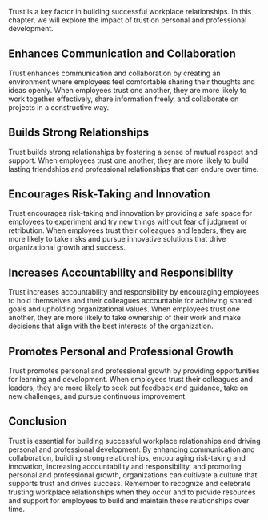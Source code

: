 
Trust is a key factor in building successful workplace relationships. In this chapter, we will explore the impact of trust on personal and professional development.

Enhances Communication and Collaboration
----------------------------------------

Trust enhances communication and collaboration by creating an environment where employees feel comfortable sharing their thoughts and ideas openly. When employees trust one another, they are more likely to work together effectively, share information freely, and collaborate on projects in a constructive way.

Builds Strong Relationships
---------------------------

Trust builds strong relationships by fostering a sense of mutual respect and support. When employees trust one another, they are more likely to build lasting friendships and professional relationships that can endure over time.

Encourages Risk-Taking and Innovation
-------------------------------------

Trust encourages risk-taking and innovation by providing a safe space for employees to experiment and try new things without fear of judgment or retribution. When employees trust their colleagues and leaders, they are more likely to take risks and pursue innovative solutions that drive organizational growth and success.

Increases Accountability and Responsibility
-------------------------------------------

Trust increases accountability and responsibility by encouraging employees to hold themselves and their colleagues accountable for achieving shared goals and upholding organizational values. When employees trust one another, they are more likely to take ownership of their work and make decisions that align with the best interests of the organization.

Promotes Personal and Professional Growth
-----------------------------------------

Trust promotes personal and professional growth by providing opportunities for learning and development. When employees trust their colleagues and leaders, they are more likely to seek out feedback and guidance, take on new challenges, and pursue continuous improvement.

Conclusion
----------

Trust is essential for building successful workplace relationships and driving personal and professional development. By enhancing communication and collaboration, building strong relationships, encouraging risk-taking and innovation, increasing accountability and responsibility, and promoting personal and professional growth, organizations can cultivate a culture that supports trust and drives success. Remember to recognize and celebrate trusting workplace relationships when they occur and to provide resources and support for employees to build and maintain these relationships over time.
